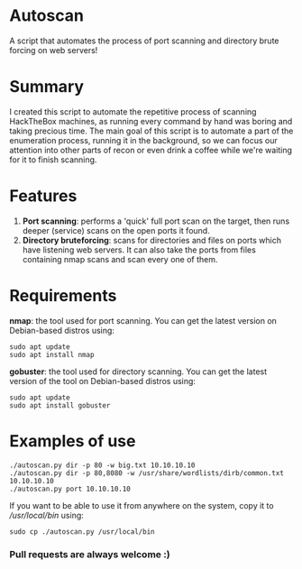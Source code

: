 # Autoscan
A script that automates the process of port scanning and directory brute forcing on web servers!

# Summary
I created this script to automate the repetitive process of scanning HackTheBox machines, as running every command by hand was boring and taking precious time.
The main goal of this script is to automate a part of the enumeration process, running it in the background, so we can focus our attention into other parts of recon or even drink a coffee while we're waiting for it to finish scanning.

# Features
1. **Port scanning**: performs a 'quick' full port scan on the target, then runs deeper (service) scans on the open ports it found.
2. **Directory bruteforcing**: scans for directories and files on ports which have listening web servers. It can also take the ports from files containing nmap scans and scan every one of them.

# Requirements
**nmap**: the tool used for port scanning. You can get the latest version on Debian-based distros using:
```
sudo apt update
sudo apt install nmap
```

**gobuster**: the tool used for directory scanning. You can get the latest version of the tool on Debian-based distros using:
```
sudo apt update
sudo apt install gobuster
```

# Examples of use
```
./autoscan.py dir -p 80 -w big.txt 10.10.10.10
./autoscan.py dir -p 80,8080 -w /usr/share/wordlists/dirb/common.txt 10.10.10.10
./autoscan.py port 10.10.10.10
```

If you want to be able to use it from anywhere on the system, copy it to */usr/local/bin* using:
```
sudo cp ./autoscan.py /usr/local/bin
```

### Pull requests are always welcome :)
